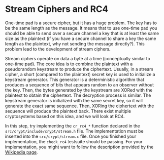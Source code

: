 # Stream Ciphers and RC4
One-time pad is a secure cipher, but it has a huge problem. The key
has to be the same length as the message.  It means that to use
one-time pad you should be able to send over a secure channel a key
that is at least the same size as the plaintext (if you have a secure
channel to share a key the same length as the plaintext, why not
sending the message directly?). This problem lead to the development
of stream ciphers.

Stream ciphers operate on data a byte at a time (conceptually similar
to one-time pad).  The core idea is to combine the plaintext with a
pseudorandom keystream to produce the ciphertext. Usually, in a stream
cipher, a short (compared to the plaintext) secret key is used to
initialize a keystream generator. This generator is a deterministic
algorithm that produces a sequence of bits that appears random to an
observer without the key. Then, the bytes generated by the keystream
are XORed with the plaintext to obtain the ciphertext. The decryption
process is similar. The keystream generator is initialized with the
same secret key, so it will generate the exact same sequence. Then,
XORing the ciphertext with the sequence will produce the plaintext
back. There exist multiple cryptosystems based on this idea, and we
will look at RC4.

In this step, try implementing the `cr_rc4_*` function declared in the
`src/crypt/include/crypt/stream.h` file.  The implementation must be
inserted into the `src/crypt/stream.c` file.  Once you finished your
implementation, the `check_rc4` testsuite should be passing. For your
implementation, you might want to follow the description provided by
the [Wikipedia page](https://en.wikipedia.org/wiki/RC4).
